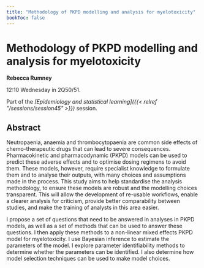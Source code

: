 ```yaml
---
title: "Methodology of PKPD modelling and analysis for myelotoxicity"
bookToc: false
---
```


# Methodology of PKPD modelling and analysis for myelotoxicity

**Rebecca Rumney**

12:10 Wednesday in 2Q50/51.

Part of the *[Epidemiology and statistical learning]({{< relref "/sessions/session45" >}})* session.

## Abstract

Neutropaenia, anaemia and thrombocytopaenia are common side effects of chemo-therapeutic drugs that can lead to severe consequences. Pharmacokinetic and pharmacodynamic (PKPD) models can be used to predict these adverse effects and to optimise dosing regimens to avoid them. These models, however, require specialist knowledge to formulate them and to analyse their outputs, with many choices and assumptions made in the process. This study aims to help standardise the analysis methodology, to ensure these models are robust and the modelling choices transparent. This will allow the development of re-usable workflows, enable a clearer analysis for criticism, provide better comparability between studies, and make the training of analysts in this area easier.  

I propose a set of questions that need to be answered in analyses in PKPD models, as well as a set of methods that can be used to answer these questions. I then apply these methods to a non-linear mixed effects PKPD model for myelotoxicity. I use Bayesian inference to estimate the parameters of the model. I explore parameter identifiability methods to determine whether the parameters can be identified. I also determine how model selection techniques can be used to make model choices.



